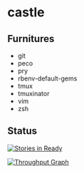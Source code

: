# castle

## Furnitures
* git
* peco
* pry
* rbenv-default-gems
* tmux
* tmuxinator
* vim
* zsh

## Status
[![Stories in Ready](https://badge.waffle.io/ngtk/castle.png?label=ready&title=Ready)](https://waffle.io/ngtk/castle)

[![Throughput Graph](https://graphs.waffle.io/ngtk/castle/throughput.svg)](https://waffle.io/ngtk/castle/metrics)
